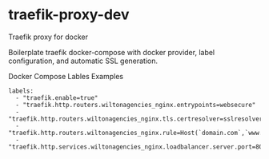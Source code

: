 # traefik-proxy-dev
Traefik proxy for docker

Boilerplate traefik docker-compose with docker provider, label configuration, and automatic SSL generation.

Docker Compose Lables Examples

    labels:
      - "traefik.enable=true"
      - "traefik.http.routers.wiltonagencies_nginx.entrypoints=websecure"
      - "traefik.http.routers.wiltonagencies_nginx.tls.certresolver=sslresolver"
      - "traefik.http.routers.wiltonagencies_nginx.rule=Host(`domain.com`,`www.domain.com`)"
      - "traefik.http.services.wiltonagencies_nginx.loadbalancer.server.port=80"
